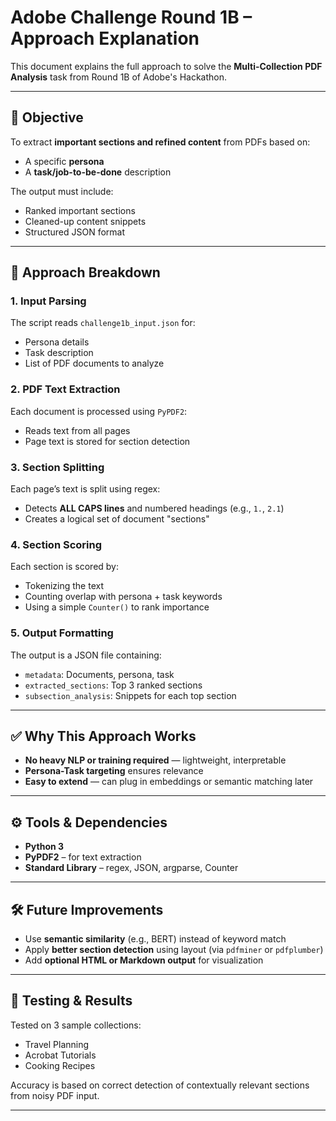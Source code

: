 
# Adobe Challenge Round 1B – Approach Explanation

This document explains the full approach to solve the **Multi-Collection PDF Analysis** task from Round 1B of Adobe's Hackathon.

---

## 🎯 Objective

To extract **important sections and refined content** from PDFs based on:
- A specific **persona**
- A **task/job-to-be-done** description

The output must include:
- Ranked important sections
- Cleaned-up content snippets
- Structured JSON format

---

## 🧠 Approach Breakdown

### 1. Input Parsing

The script reads `challenge1b_input.json` for:
- Persona details
- Task description
- List of PDF documents to analyze

### 2. PDF Text Extraction

Each document is processed using `PyPDF2`:
- Reads text from all pages
- Page text is stored for section detection

### 3. Section Splitting

Each page’s text is split using regex:
- Detects **ALL CAPS lines** and numbered headings (e.g., `1.`, `2.1`)
- Creates a logical set of document "sections"

### 4. Section Scoring

Each section is scored by:
- Tokenizing the text
- Counting overlap with persona + task keywords
- Using a simple `Counter()` to rank importance

### 5. Output Formatting

The output is a JSON file containing:
- `metadata`: Documents, persona, task
- `extracted_sections`: Top 3 ranked sections
- `subsection_analysis`: Snippets for each top section

---

## ✅ Why This Approach Works

- **No heavy NLP or training required** — lightweight, interpretable
- **Persona-Task targeting** ensures relevance
- **Easy to extend** — can plug in embeddings or semantic matching later

---

## ⚙️ Tools & Dependencies

- **Python 3**
- **PyPDF2** – for text extraction
- **Standard Library** – regex, JSON, argparse, Counter

---

## 🛠️ Future Improvements

- Use **semantic similarity** (e.g., BERT) instead of keyword match
- Apply **better section detection** using layout (via `pdfminer` or `pdfplumber`)
- Add **optional HTML or Markdown output** for visualization

---

## 🧪 Testing & Results

Tested on 3 sample collections:
- Travel Planning
- Acrobat Tutorials
- Cooking Recipes

Accuracy is based on correct detection of contextually relevant sections from noisy PDF input.

---
